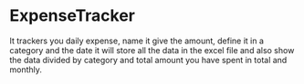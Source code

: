# ExpenseTracker
It trackers you daily expense, name it give the amount, define it in a category and the date it will store all the data in the excel file and also show the data divided by category and total amount you have spent in total and monthly.
